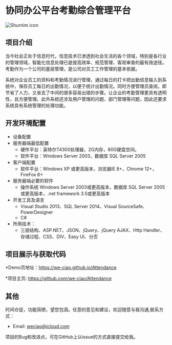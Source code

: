 # 协同办公平台考勤综合管理平台

![Shurnim icon](https://raw.githubusercontent.com/we-ciao/Attendance/master/Attendance/Images/Work.png)

<a name="项目介绍"></a>
## 项目介绍
当今社会正处于信息时代，信息技术已渗透到社会生活的各个领域，特别是各行业的管理领域，智能化信息处理已是提高效率、规范管理、客观审查的最有效途径。考勤作为一个公司的基层管理，是公司对员工工作管理的基本依据。

系统对企业员工的资料和考勤情况进行管理，通过每日的打卡把出勤信息输入到系统中，保存员工每日的出勤情况，以便于统计出勤情况。同时方便管理员查阅，即节省了人力，又省去了中间的很多容易出错的步骤。让企业的考勤管理更具有透明性，且方便管理。此外系统还涉及用户管理的问题、部门管理等问题，因此还要求系统具有系统管理的处理功能。

<a name="开发环境配置"></a>
## 开发环境配置

 *	设备配置
 *	服务器端最低配置
     *	硬件平台：英特尔T4300处理器，2G内存，80G硬盘空间。
     *	软件平台：Windows Server 2003，数据库 SQL Server 2005
 *	客户端配置
     *	软件平台：Windows XP 或更高版本，浏览器IE 8+，Chrome 12+，FireFox 6+
 *	服务器端必要的软件
     *	操作系统 Windows Server 2003或更高版本，数据库 SQL Server 2005 或更高版本，.net framework 3.5或更高版本
 *	开发工具及语言
     *	Visual Studio 2013、SQL Server 2014、Visual SourceSafe、PowerDesigner
     *	C# 
 *	所用技术：
     *	三层结构、ASP.NET、JSON、jQuery、jQuery AJAX、Http Handler、存储过程、CSS、DIV、Easy UI、分页


<a name="项目展示与获取代码"></a>
## 项目展示与获取代码
*Demo页地址：<https://we-ciao.github.io/Attendance>

*项目主页: <https://github.com/we-ciao/Attendance>

   
<a name="其他"></a>
## 其他

时间仓促，功能简陋，望您包涵。任意的意见和建议，欢迎随意与我沟通,联系方式：

* Email: <weciao@icloud.com>

项目的Bug和改进点，可在GitHub上以issue的方式直接提交给我。
